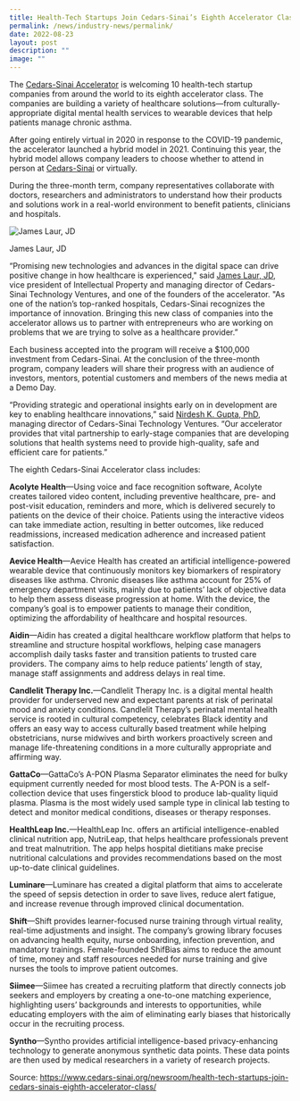 ```yaml
---
title: Health-Tech Startups Join Cedars-Sinai’s Eighth Accelerator Class
permalink: /news/industry-news/permalink/
date: 2022-08-23
layout: post
description: ""
image: ""
---
```

The [Cedars-Sinai Accelerator](https://csaccelerator.com/) is welcoming 10 health-tech startup companies from around the world to its eighth accelerator class. The companies are building a variety of healthcare solutions—from culturally-appropriate digital mental health services to wearable devices that help patients manage chronic asthma.

After going entirely virtual in 2020 in response to the COVID-19 pandemic, the accelerator launched a hybrid model in 2021. Continuing this year, the hybrid model allows company leaders to choose whether to attend in person at [Cedars-Sinai](https://www.cedars-sinai.org/) or virtually.

During the three-month term, company representatives collaborate with doctors, researchers and administrators to understand how their products and solutions work in a real-world environment to benefit patients, clinicians and hospitals.

![James Laur, JD](https://presspage-production-content.s3.amazonaws.com/uploads/2110/500_laurjames.laur.jpg?x=1661208326979)

James Laur, JD

“Promising new technologies and advances in the digital space can drive positive change in how healthcare is experienced," said [James Laur, JD](https://www.cedars-sinai.edu/research/technology-innovations/team.html?ppn=Y3Mtb3JnOmNlZGFycy1zaW5haTpzZWFyY2g), vice president of Intellectual Property and managing director of Cedars-Sinai Technology Ventures, and one of the founders of the accelerator. "As one of the nation’s top-ranked hospitals, Cedars-Sinai recognizes the importance of innovation. Bringing this new class of companies into the accelerator allows us to partner with entrepreneurs who are working on problems that we are trying to solve as a healthcare provider.”

Each business accepted into the program will receive a $100,000 investment from Cedars-Sinai. At the conclusion of the three-month program, company leaders will share their progress with an audience of investors, mentors, potential customers and members of the news media at a Demo Day.

“Providing strategic and operational insights early on in development are key to enabling healthcare innovations,” said [Nirdesh K. Gupta, PhD](https://www.cedars-sinai.edu/research/technology-innovations/team.html?ppn=Y3Mtb3JnOmNlZGFycy1zaW5haTpzZWFyY2g), managing director of Cedars-Sinai Technology Ventures. “Our accelerator provides that vital partnership to early-stage companies that are developing solutions that health systems need to provide high-quality, safe and efficient care for patients.”

The eighth Cedars-Sinai Accelerator class includes:

**Acolyte Health**—Using voice and face recognition software, Acolyte creates tailored video content, including preventive healthcare, pre- and post-visit education, reminders and more, which is delivered securely to patients on the device of their choice. Patients using the interactive videos can take immediate action, resulting in better outcomes, like reduced readmissions, increased medication adherence and increased patient satisfaction.

**Aevice Health**—Aevice Health has created an artificial intelligence-powered wearable device that continuously monitors key biomarkers of respiratory diseases like asthma. Chronic diseases like asthma account for 25% of emergency department visits, mainly due to patients’ lack of objective data to help them assess disease progression at home. With the device, the company’s goal is to empower patients to manage their condition, optimizing the affordability of healthcare and hospital resources.

**Aidin**—Aidin has created a digital healthcare workflow platform that helps to streamline and structure hospital workflows, helping case managers accomplish daily tasks faster and transition patients to trusted care providers. The company aims to help reduce patients’ length of stay, manage staff assignments and address delays in real time.

**Candlelit Therapy Inc.**—Candlelit Therapy Inc. is a digital mental health provider for underserved new and expectant parents at risk of perinatal mood and anxiety conditions. Candlelit Therapy’s perinatal mental health service is rooted in cultural competency, celebrates Black identity and offers an easy way to access culturally based treatment while helping obstetricians, nurse midwives and birth workers proactively screen and manage life-threatening conditions in a more culturally appropriate and affirming way.

**GattaCo**—GattaCo’s A-PON Plasma Separator eliminates the need for bulky equipment currently needed for most blood tests. The A-PON is a self-collection device that uses fingerstick blood to produce lab-quality liquid plasma. Plasma is the most widely used sample type in clinical lab testing to detect and monitor medical conditions, diseases or therapy responses.

**HealthLeap Inc.**—HealthLeap Inc. offers an artificial intelligence-enabled clinical nutrition app, NutriLeap, that helps healthcare professionals prevent and treat malnutrition. The app helps hospital dietitians make precise nutritional calculations and provides recommendations based on the most up-to-date clinical guidelines.

**Luminare**—Luminare has created a digital platform that aims to accelerate the speed of sepsis detection in order to save lives, reduce alert fatigue, and increase revenue through improved clinical documentation.

**Shift**—Shift provides learner-focused nurse training through virtual reality, real-time adjustments and insight. The company’s growing library focuses on advancing health equity, nurse onboarding, infection prevention, and mandatory trainings. Female-founded ShifBias aims to reduce the amount of time, money and staff resources needed for nurse training and give nurses the tools to improve patient outcomes.

**Siimee**—Siimee has created a recruiting platform that directly connects job seekers and employers by creating a one-to-one matching experience, highlighting users’ backgrounds and interests to opportunities, while educating employers with the aim of eliminating early biases that historically occur in the recruiting process.

**Syntho**—Syntho provides artificial intelligence-based privacy-enhancing technology to generate anonymous synthetic data points. These data points are then used by medical researchers in a variety of research projects.

Source: https://www.cedars-sinai.org/newsroom/health-tech-startups-join-cedars-sinais-eighth-accelerator-class/
